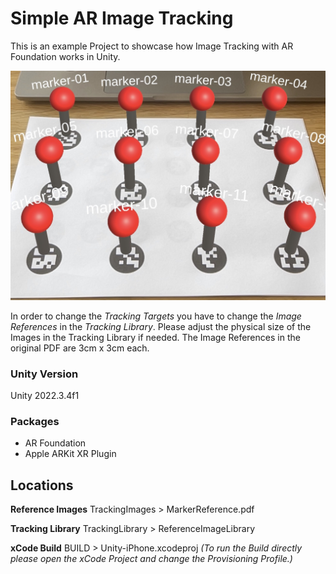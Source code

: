 # Simple AR Image Tracking

This is an example Project to showcase how Image Tracking with AR Foundation works in Unity.

![Preview Image for Unity Image Tracking Project](ReadmeAssets/ImageTrackingExample.jpg)

In order to change the _Tracking Targets_ you have to change the _Image References_ in the _Tracking Library_. Please adjust the physical size of the Images in the Tracking Library if needed. The Image References in the original PDF are 3cm x 3cm each.

### Unity Version

Unity 2022.3.4f1

### Packages

- AR Foundation
- Apple ARKit XR Plugin

## Locations

**Reference Images**
TrackingImages > MarkerReference.pdf

**Tracking Library**
TrackingLibrary > ReferenceImageLibrary

**xCode Build**
BUILD > Unity-iPhone.xcodeproj _(To run the Build directly please open the xCode Project and change the Provisioning Profile.)_
